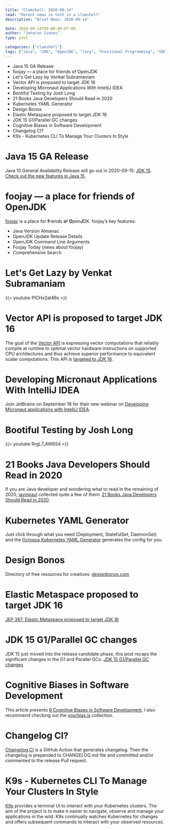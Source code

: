 ```yaml
---
title: "Clamshell: 2020-09-14"
lead: "Recent news in tech in a clamshell"
description: "Brief News: 2020-09-14"

date: 2020-09-14T09:00:00-07:00
author: "Jonatan Ivanov"
type: post

categories: ["clamshell"]
tags: ["Java", "JDK", "OpenJDK", "lazy", "Functional Programming", "OOP", "JetBrains", "IntelliJ IDEA", "Micronaut", "Kubernetes", "Metaspace", "GC", "Testing", "Spring", "Spring Boot"]
---
```


- Java 15 GA Release
- foojay — a place for friends of OpenJDK
- Let's Get Lazy by Venkat Subramaniam
- Vector API is proposed to target JDK 16
- Developing Micronaut Applications With IntelliJ IDEA
- Bootiful Testing by Josh Long
- 21 Books Java Developers Should Read in 2020
- Kubernetes YAML Generator
- Design Bonos
- Elastic Metaspace proposed to target JDK 16
- JDK 15 G1/Parallel GC changes
- Cognitive Biases in Software Development
- Changelog CI?
- K9s - Kubernetes CLI To Manage Your Clusters In Style

<!--more-->

# Java 15 GA Release

Java 15 General Availability Release will go out in 2020-09-15: [JDK 15](https://openjdk.java.net/projects/jdk/15/).  
[Check out the new features in Java 15](https://www.infoworld.com/article/3534133/jdk-15-the-new-features-in-java-15.html).

# foojay — a place for friends of OpenJDK

[foojay](https://foojay.io/) is a place for **f**riends **o**f **O**pen**J**DK.
foojay’s key features:

- Java Version Almanac
- OpenJDK Update Release Details
- OpenJDK Command Line Arguments
- Foojay Today (news about foojay)
- Comprehensive Search

# Let's Get Lazy by Venkat Subramaniam

{{< youtube PICHx2at46s >}}
<br>

# Vector API is proposed to target JDK 16

The goal of the [Vector API](https://openjdk.java.net/jeps/338) is expressing vector computations that reliably compile at runtime to optimal vector hardware instructions on supported CPU architectures and thus achieve superior performance to equivalent scalar computations. This API is [targeted to JDK 16](https://mail.openjdk.java.net/pipermail/jdk-dev/2020-August/004646.html).

# Developing Micronaut Applications With IntelliJ IDEA

Join JetBrains on September 18 for their new webinar on [Developing Micronaut applications with IntelliJ IDEA](https://blog.jetbrains.com/idea/2020/08/live-webinar-developing-micronaut-applications-with-intellij-idea/).

# Bootiful Testing by Josh Long

{{< youtube RrgL7_AW6S4 >}}
<br>

# 21 Books Java Developers Should Read in 2020

If you are Java developer and wondering what to read in the remaining of 2020, [javinpaul](https://twitter.com/javinpaul) collected quite a few of them: [21 Books Java Developers Should Read in 2020](https://medium.com/javarevisited/10-books-java-developers-should-read-in-2020-e6222f25cc72).

# Kubernetes YAML Generator

Just click through what you need (Deployment, StatefulSet, DaemonSet) and the [Octopus Kubernetes YAML Generator](https://k8syaml.com/) generates the config for you.

# Design Bonos

Directory of free resources for creatives: [designbonos.com](https://designbonos.com/)

# Elastic Metaspace proposed to target JDK 16

[JEP 387: Elastic Metaspace proposed to target JDK 16](https://mail.openjdk.java.net/pipermail/jdk-dev/2020-September/004726.html)

# JDK 15 G1/Parallel GC changes

JDK 15 just moved into the release candidate phase, this post recaps the significant changes in the G1 and Parallel GCs: [JDK 15 G1/Parallel GC changes](https://tschatzl.github.io/2020/09/01/jdk15-g1-parallel-gc-changes.html)

# Cognitive Biases in Software Development

This article presents [8 Cognitive Biases in Software Development](https://thevaluable.dev/cognitive-bias-software-development/), I also recommend checking out the [yourbias.is](https://yourbias.is/) collection.

# Changelog CI?
[Changelog CI](https://github.com/marketplace/actions/changelog-ci) is a GitHub Action that generates changelog. Then the changelog is prepended to CHANGELOG.md file and committed and/or commented to the release Pull request.


# K9s - Kubernetes CLI To Manage Your Clusters In Style

[K9s](https://github.com/derailed/k9s) provides a terminal UI to interact with your Kubernetes clusters. The aim of the project is to make it easier to navigate, observe and manage your applications in the wild. K9s continually watches Kubernetes for changes and offers subsequent commands to interact with your observed resources.

